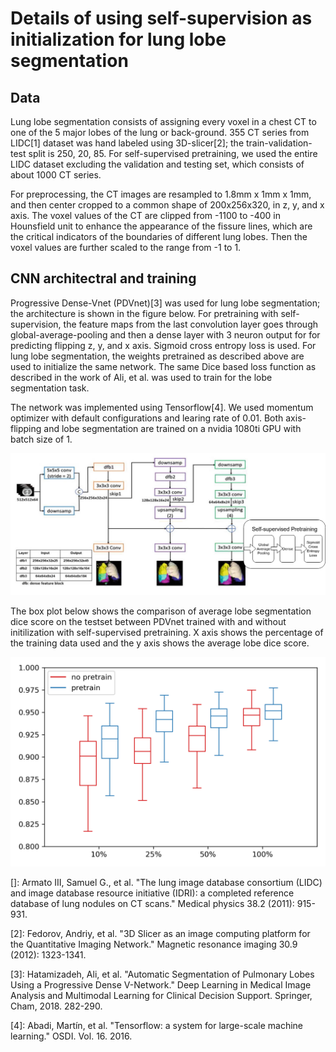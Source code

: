 # Details of using self-supervision as initialization for lung lobe segmentation


## Data

Lung lobe segmentation consists of assigning every voxel in a chest CT to one of the 5 major lobes of the lung or back-ground. 
355 CT series from LIDC[1] dataset was hand labeled using 3D-slicer[2]; the train-validation-test split is 250, 20, 85. 
For self-supervised pretraining, we used the entire LIDC dataset excluding the validation and testing set, which consists of about 1000 CT series.


For preprocessing, the CT images are resampled to 1.8mm x 1mm x 1mm, and then center cropped to a common shape of 200x256x320, in z, y, and x axis.
The voxel values of the CT are clipped from -1100 to -400 in Hounsfield unit to enhance the appearance of the fissure lines, which are the critical indicators of the boundaries of different lung lobes.
Then the voxel values are further scaled to the range from -1 to 1.


## CNN architectral and training

Progressive Dense-Vnet (PDVnet)[3] was used for lung lobe segmentation; the architecture is shown in the figure below. 
For pretraining with self-supervision, the feature maps from the last convolution layer goes through global-average-pooling and then a dense layer with 3 neuron output for for predicting flipping z, y, and x axis. 
Sigmoid cross entropy loss is used.
For lung lobe segmentation, the weights pretrained as described above are used to initialize the same network. The same Dice based loss function as described in the work of Ali, et al. was used to train for the lobe segmentation task.

The network was implemented using Tensorflow[4].
We used momentum optimizer with default configurations and learing rate of 0.01.
Both axis-flipping and lobe segmentation are trained on a nvidia 1080ti GPU with batch size of 1.


![Progressive Dense-Vnet](pdvnet.png)

The box plot below shows the comparison of average lobe segmentation dice score on the testset between PDVnet trained with and without initilization with self-supervised pretraining. X axis shows the percentage of the training data used and the y axis shows the average lobe dice score.

![Lobe Dice Compare](boxcompare.png)

[]: Armato III, Samuel G., et al. "The lung image database consortium (LIDC) and image database resource initiative (IDRI): a completed reference database of lung nodules on CT scans." Medical physics 38.2 (2011): 915-931.

[2]: Fedorov, Andriy, et al. "3D Slicer as an image computing platform for the Quantitative Imaging Network." Magnetic resonance imaging 30.9 (2012): 1323-1341.

[3]: Hatamizadeh, Ali, et al. "Automatic Segmentation of Pulmonary Lobes Using a Progressive Dense V-Network." Deep Learning in Medical Image Analysis and Multimodal Learning for Clinical Decision Support. Springer, Cham, 2018. 282-290.

[4]: Abadi, Martín, et al. "Tensorflow: a system for large-scale machine learning." OSDI. Vol. 16. 2016.
